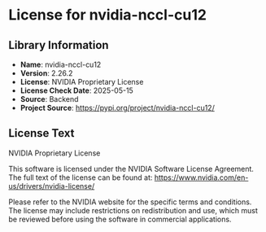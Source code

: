# License for nvidia-nccl-cu12

## Library Information
- **Name**: nvidia-nccl-cu12
- **Version**: 2.26.2
- **License**: NVIDIA Proprietary License
- **License Check Date**: 2025-05-15
- **Source**: Backend
- **Project Source**: https://pypi.org/project/nvidia-nccl-cu12/

## License Text
NVIDIA Proprietary License

This software is licensed under the NVIDIA Software License Agreement.
The full text of the license can be found at:
https://www.nvidia.com/en-us/drivers/nvidia-license/

Please refer to the NVIDIA website for the specific terms and conditions. The license may include restrictions on redistribution and use, which must be reviewed before using the software in commercial applications.
